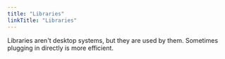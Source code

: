 ```yaml
---
title: "Libraries"
linkTitle: "Libraries"
---
```


Libraries aren't desktop systems, but they are used by them. Sometimes plugging in directly is more efficient.
